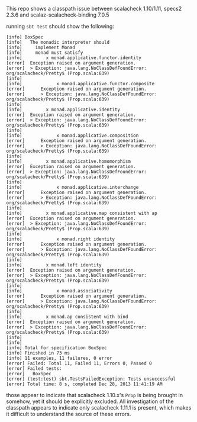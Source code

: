 This repo shows a classpath issue between scalacheck 1.10/1.11, specs2 2.3.6 and scalaz-scalacheck-binding 7.0.5  

running `sbt test` should show the following:

    [info] BoxSpec
    [info]   The monadic interpreter should 
    [info]     implement Monad                             
    [info]     monad must satisfy     
    [info]         x monad.applicative.functor.identity
    [error]  Exception raised on argument generation.
    [error]  > Exception: java.lang.NoClassDefFoundError: org/scalacheck/Pretty$ (Prop.scala:639)
    [info]        
    [info]             x monad.applicative.functor.composite
    [error]      Exception raised on argument generation.
    [error]      > Exception: java.lang.NoClassDefFoundError: org/scalacheck/Pretty$ (Prop.scala:639)
    [info]      
    [info]         x monad.applicative.identity
    [error]  Exception raised on argument generation.
    [error]  > Exception: java.lang.NoClassDefFoundError: org/scalacheck/Pretty$ (Prop.scala:639)
    [info]        
    [info]             x monad.applicative.composition
    [error]      Exception raised on argument generation.
    [error]      > Exception: java.lang.NoClassDefFoundError: org/scalacheck/Pretty$ (Prop.scala:639)
    [info]      
    [info]         x monad.applicative.homomorphism
    [error]  Exception raised on argument generation.
    [error]  > Exception: java.lang.NoClassDefFoundError: org/scalacheck/Pretty$ (Prop.scala:639)
    [info]        
    [info]             x monad.applicative.interchange
    [error]      Exception raised on argument generation.
    [error]      > Exception: java.lang.NoClassDefFoundError: org/scalacheck/Pretty$ (Prop.scala:639)
    [info]      
    [info]         x monad.applicative.map consistent with ap
    [error]  Exception raised on argument generation.
    [error]  > Exception: java.lang.NoClassDefFoundError: org/scalacheck/Pretty$ (Prop.scala:639)
    [info]        
    [info]             x monad.right identity
    [error]      Exception raised on argument generation.
    [error]      > Exception: java.lang.NoClassDefFoundError: org/scalacheck/Pretty$ (Prop.scala:639)
    [info]      
    [info]         x monad.left identity
    [error]  Exception raised on argument generation.
    [error]  > Exception: java.lang.NoClassDefFoundError: org/scalacheck/Pretty$ (Prop.scala:639)
    [info]        
    [info]             x monad.associativity
    [error]      Exception raised on argument generation.
    [error]      > Exception: java.lang.NoClassDefFoundError: org/scalacheck/Pretty$ (Prop.scala:639)
    [info]      
    [info]         x monad.ap consistent with bind
    [error]  Exception raised on argument generation.
    [error]  > Exception: java.lang.NoClassDefFoundError: org/scalacheck/Pretty$ (Prop.scala:639)
    [info]  
    [info]   
    [info] Total for specification BoxSpec
    [info] Finished in 73 ms
    [info] 11 examples, 11 failures, 0 error
    [error] Failed: Total 11, Failed 11, Errors 0, Passed 0
    [error] Failed tests:
    [error]   BoxSpec
    [error] (test:test) sbt.TestsFailedException: Tests unsuccessful
    [error] Total time: 8 s, completed Dec 28, 2013 11:41:19 AM

those appear to indicate that scalacheck 1.10.x's `Prop` is being brought in somehow, yet it should be explicitly excluded. All investigation of the classpath appears to indicate only scalacheck 1.11.1 is present, which makes it difficult to understand the source of these errors.
